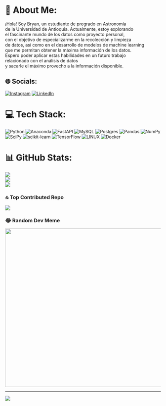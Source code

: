 # 💫 About Me:
¡Hola! Soy Bryan, un estudiante de pregrado en Astronomía <br>de la Universidad de Antioquia. Actualmente, estoy explorando <br>el fascinante  mundo de los datos como proyecto personal,<br> con el objetivo de especializarme en la recolección y limpieza <br>de datos, así como en el desarrollo de modelos de machine learning <br>que me permitan obtener la máxima información de los datos.<br>Espero poder aplicar estas habilidades en un futuro trabajo <br>relacionado con el análisis de datos <br>y sacarle el máximo provecho a la información disponible.


## 🌐 Socials:
[![Instagram](https://img.shields.io/badge/Instagram-%23E4405F.svg?logo=Instagram&logoColor=white)](https://instagram.com/andromedalactea) [![LinkedIn](https://img.shields.io/badge/LinkedIn-%230077B5.svg?logo=linkedin&logoColor=white)](https://linkedin.com/in/www.linkedin.com/in/bryan-camilo-restrepo-arcila-172851250) 

# 💻 Tech Stack:
![Python](https://img.shields.io/badge/python-3670A0?style=for-the-badge&logo=python&logoColor=ffdd54) ![Anaconda](https://img.shields.io/badge/Anaconda-%2344A833.svg?style=for-the-badge&logo=anaconda&logoColor=white) ![FastAPI](https://img.shields.io/badge/FastAPI-005571?style=for-the-badge&logo=fastapi) ![MySQL](https://img.shields.io/badge/mysql-%2300f.svg?style=for-the-badge&logo=mysql&logoColor=white) ![Postgres](https://img.shields.io/badge/postgres-%23316192.svg?style=for-the-badge&logo=postgresql&logoColor=white) ![Pandas](https://img.shields.io/badge/pandas-%23150458.svg?style=for-the-badge&logo=pandas&logoColor=white) ![NumPy](https://img.shields.io/badge/numpy-%23013243.svg?style=for-the-badge&logo=numpy&logoColor=white) ![SciPy](https://img.shields.io/badge/SciPy-%230C55A5.svg?style=for-the-badge&logo=scipy&logoColor=%white) ![scikit-learn](https://img.shields.io/badge/scikit--learn-%23F7931E.svg?style=for-the-badge&logo=scikit-learn&logoColor=white) ![TensorFlow](https://img.shields.io/badge/TensorFlow-%23FF6F00.svg?style=for-the-badge&logo=TensorFlow&logoColor=white) ![LINUX](https://img.shields.io/badge/Linux-FCC624?style=for-the-badge&logo=linux&logoColor=black) ![Docker](https://img.shields.io/badge/docker-%230db7ed.svg?style=for-the-badge&logo=docker&logoColor=white)
# 📊 GitHub Stats:
![](https://github-readme-stats.vercel.app/api?username=andromedalactea&theme=blue-green&hide_border=false&include_all_commits=false&count_private=false)<br/>
![](https://github-readme-streak-stats.herokuapp.com/?user=andromedalactea&theme=blue-green&hide_border=false)<br/>
![](https://github-readme-stats.vercel.app/api/top-langs/?username=andromedalactea&theme=blue-green&hide_border=false&include_all_commits=false&count_private=false&layout=compact)

### 🔝 Top Contributed Repo
![](https://github-contributor-stats.vercel.app/api?username=andromedalactea&limit=5&theme=dark&combine_all_yearly_contributions=true)

### 😂 Random Dev Meme
<img src="https://rm.up.railway.app/" width="512px"/>

---
[![](https://visitcount.itsvg.in/api?id=andromedalactea&icon=1&color=1)](https://visitcount.itsvg.in)

<!-- Proudly created with GPRM ( https://gprm.itsvg.in ) -->
